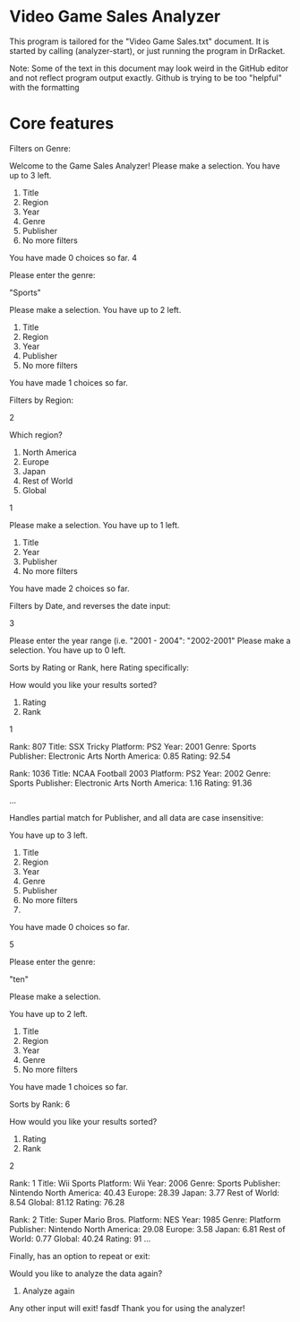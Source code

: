 # Video Game Sales Analyzer

This program is tailored for the "Video Game Sales.txt" document.
It is started by calling (analyzer-start), or just running the program in DrRacket.

Note: Some of the text in this document may look weird in the GitHub editor and not reflect program output exactly. 
Github is trying to be too "helpful" with the formatting
# Core features
Filters on Genre:

Welcome to the Game Sales Analyzer!
Please make a selection.
You have up to 3 left.
1. Title
2. Region
3. Year
4. Genre
5. Publisher
6. No more filters

You have made 0 choices so far.
4

Please enter the genre: 

"Sports"

Please make a selection.
You have up to 2 left.
1. Title
2. Region
3. Year
5. Publisher
6. No more filters

You have made 1 choices so far.

Filters by Region:

2

Which region?
1. North America
2. Europe
3. Japan
4. Rest of World
5. Global

1

Please make a selection.
You have up to 1 left.
1. Title
3. Year
5. Publisher
6. No more filters
   
You have made 2 choices so far.

Filters by Date, and reverses the date input:

3

Please enter the year range (i.e. "2001 - 2004": 
"2002-2001"
Please make a selection.
You have up to 0 left.

Sorts by Rating or Rank, here Rating specifically:

How would you like your results sorted?
1. Rating
2. Rank

1

Rank: 807 Title: SSX Tricky Platform: PS2 Year: 2001 Genre: Sports Publisher: Electronic Arts North America: 0.85 Rating: 92.54 

Rank: 1036 Title: NCAA Football 2003 Platform: PS2 Year: 2002 Genre: Sports Publisher: Electronic Arts North America: 1.16 Rating: 91.36 

...

Handles partial match for Publisher, and all data are case insensitive:

You have up to 3 left.

1. Title
2. Region
3. Year
4. Genre
5. Publisher
6. No more filters
7. 
You have made 0 choices so far.

5

Please enter the genre: 

"ten"

Please make a selection.

You have up to 2 left.
1. Title
2. Region
3. Year
4. Genre
6. No more filters

You have made 1 choices so far.

Sorts by Rank:
6

How would you like your results sorted?

1. Rating
2. Rank

2

Rank: 1 Title: Wii Sports Platform: Wii Year: 2006 Genre: Sports Publisher: Nintendo North America: 40.43 Europe: 28.39 Japan: 3.77 Rest of World: 8.54 Global: 81.12 Rating: 76.28 

Rank: 2 Title: Super Mario Bros. Platform: NES Year: 1985 Genre: Platform Publisher: Nintendo North America: 29.08 Europe: 3.58 Japan: 6.81 Rest of World: 0.77 Global: 40.24 Rating: 91
...

Finally, has an option to repeat or exit:

Would you like to analyze the data again?

1. Analyze again

Any other input will exit!
fasdf
Thank you for using the analyzer!
